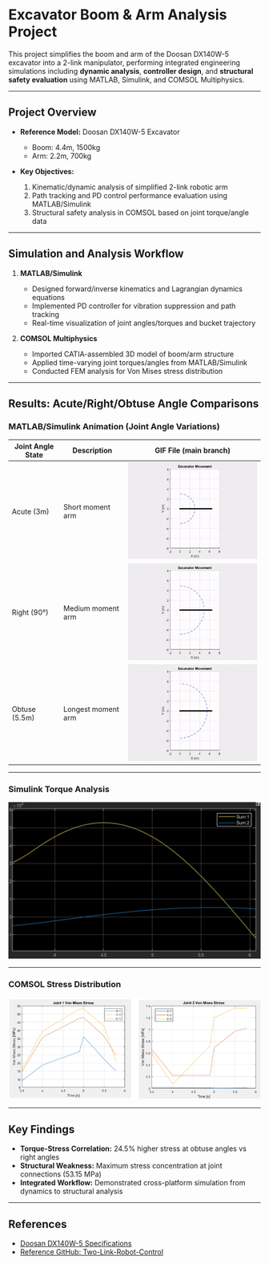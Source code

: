 # Excavator Boom & Arm Analysis Project

This project simplifies the boom and arm of the Doosan DX140W-5 excavator into a 2-link manipulator, performing integrated engineering simulations including **dynamic analysis**, **controller design**, and **structural safety evaluation** using MATLAB, Simulink, and COMSOL Multiphysics.

---

## Project Overview

- **Reference Model:** Doosan DX140W-5 Excavator  
  - Boom: 4.4m, 1500kg  
  - Arm: 2.2m, 700kg

- **Key Objectives:**  
  1. Kinematic/dynamic analysis of simplified 2-link robotic arm  
  2. Path tracking and PD control performance evaluation using MATLAB/Simulink  
  3. Structural safety analysis in COMSOL based on joint torque/angle data

---

## Simulation and Analysis Workflow

1. **MATLAB/Simulink**  
   - Designed forward/inverse kinematics and Lagrangian dynamics equations  
   - Implemented PD controller for vibration suppression and path tracking  
   - Real-time visualization of joint angles/torques and bucket trajectory  

2. **COMSOL Multiphysics**  
   - Imported CATIA-assembled 3D model of boom/arm structure  
   - Applied time-varying joint torques/angles from MATLAB/Simulink  
   - Conducted FEM analysis for Von Mises stress distribution  

---

## Results: Acute/Right/Obtuse Angle Comparisons

### MATLAB/Simulink Animation (Joint Angle Variations)
| Joint Angle State | Description          | GIF File (main branch)     |
|-------------------|----------------------|----------------------------|
| Acute (3m)        | Short moment arm     | ![Acute](3m.gif)           |
| Right (90°)       | Medium moment arm    | ![Right](90degrees.gif)    |
| Obtuse (5.5m)     | Longest moment arm   | ![Obtuse](5.5m.gif)        |

---

### Simulink Torque Analysis
![Torque Characteristics](Torque.png)

---

### COMSOL Stress Distribution
![Von Mises Stress](Von_Mises_Stress_Graphs.png)

---

## Key Findings

- **Torque-Stress Correlation:** 24.5% higher stress at obtuse angles vs right angles  
- **Structural Weakness:** Maximum stress concentration at joint connections (53.15 MPa)  
- **Integrated Workflow:** Demonstrated cross-platform simulation from dynamics to structural analysis  

---

## References

- [Doosan DX140W-5 Specifications](https://blog.naver.com/PostView.nhn?blogId=cetec16&logNo=221088986488)  
- [Reference GitHub: Two-Link-Robot-Control](https://github.com/AminPmi/Two-Link-Robot-Control)
